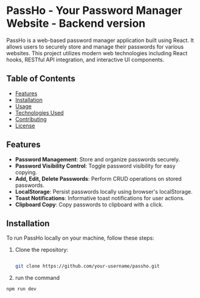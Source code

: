 # PassHo - Your Password Manager Website - Backend version

PassHo is a web-based password manager application built using React. It allows users to securely store and manage their passwords for various websites. This project utilizes modern web technologies including React hooks, RESTful API integration, and interactive UI components.

## Table of Contents
- [Features](#features)
- [Installation](#installation)
- [Usage](#usage)
- [Technologies Used](#technologies-used)
- [Contributing](#contributing)
- [License](#license)

## Features
- **Password Management**: Store and organize passwords securely.
- **Password Visibility Control**: Toggle password visibility for easy copying.
- **Add, Edit, Delete Passwords**: Perform CRUD operations on stored passwords.
- **LocalStorage**: Persist passwords locally using browser's localStorage.
- **Toast Notifications**: Informative toast notifications for user actions.
- **Clipboard Copy**: Copy passwords to clipboard with a click.


## Installation
To run PassHo locally on your machine, follow these steps:

1. Clone the repository:
   ```bash
   
   git clone https://github.com/your-username/passho.git
1. run the command
  ```bash
  npm run dev 
  
